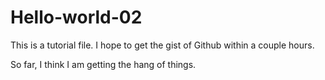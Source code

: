# Hello-world-02

This is a tutorial file. I hope to get the gist of Github within a couple hours.

So far, I think I am getting the hang of things.